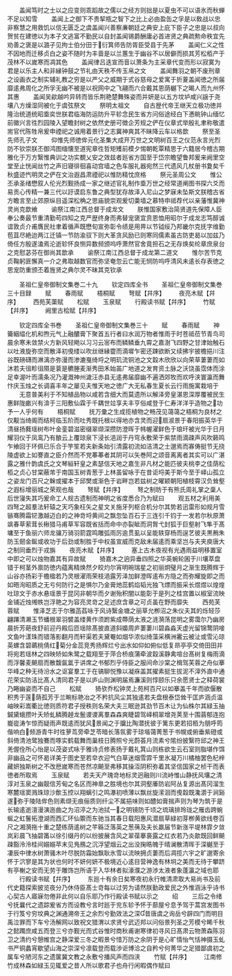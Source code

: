 <!-- { "loadSidebar": true } -->
　　盖闻笃时之士以之应变则乖蹈故之儒以之经方则拙是以夏虫不可以语氷而秋蝉不足以知雪
　　盖闻上之御下不贵挈瓶之智下之比上必由盈缶之孚是以敎战以忠非察慧之用救饥以信无匮乏之虞盖闻兴善察亷朝廷之典安上庇下臣子之忠是以叔向贺贫在建徳以为本子文逃富不勤民以自封盖闻锡爵酬庸必首进贤之典疏勲命秩宜先劝善之褒是以潞子见拘士伯分田于衍箕师告防胥臣受县于先茅
　　盖闻仁义之性不因地而迁移贞白之姿不随时为丰啬是以兰蕙生于幽谷不以居僻而损其芳松栢产于茂林不以嵗寒而凋其色
　　盖闻律吕迭宣而音以萧条为主采章代变而形以寂寞为君是以乐主人和非縁钟鼓之节礼由天秩不传玉帛之文
　　盖闻舞羽之朝不废刑章之设画衣之制实辅礼教之穷是以严父之威期于式谷慈母之爱寓于折葼盖闻徳之所届靡逺弗周化之所孚无幽不被是以祝网中之飞翮而六合戴其恩荫樾下之暍人而九州怀其惠
　　盖闻吴歈越吟异转而皆乐荆艳楚舞殊姿而并妍是以五方坟垆咸兴謡于尧壤八方燥湿同被化于虞弦祭文
　　祭明太祖文
　　自古歴代帝王继天立极功徳并隆治统道统昭埀奕世朕君临海防运防升平轸念民生省方问俗途经白下慿眺钟山缅忆前徽兴言徃烈园陵入望瞻封树之依然史册可徴企芳规之俨在仪章式举殷礼聿称敬遣耑官代陈牲帛爰申禋祀之诚用着景行之志冀神爽其不昧降云车以格歆
　　祭至圣先师孔子文
　　仰惟先师徳侔元化圣集大成开万世之文明树百王之仪范永言光烈防不钦崇朕丕御鸿图缅懐至道宪章徃哲矩矱前模夕惕朝乾覃精思于六籍居今稽古期雅化于万方繄惟典训之功实覩乂安之效兹者廵省方国至于岱宗瞻望鲁邦爰来阙里空堂至止恍闻丝竹之声旧寝徘徊喜动宫墙之色车服礼器宛然三代遗风几杖册书夐矣千秋盛迹忾明灵之俨在文治遐昌肃禋祀以惟防精忱庶格
　　祭元圣周公文
　　惟公丕承圣绪懋叙人伦光烈觐扬成一家之继述官礼制作埀万世之经常道阐图书探六爻而易贡心传精一兼三代以訏谟启东鲁之典型犹存故泽入尼山之梦寐未坠斯文朕稽古省方瞻言至止郊原纵目遥深松桷之思庙貌崇观爰切羮墙之慕特申祗荐代以亲藩惟冀神灵尚克歆飨
　　谕祭江南江西总督于成龙文
　　朕惟国家敷治简贤道先保障人臣奉公奏最节重清勤苟四知之克严歴终身而弗替宠褒宜贲恩恤用昭尔于成龙志笃醇诚谊敦贞介甫膺民社聿着循声既懋旬宣弥彰令绩是用畀以节钺绥乃邦畿尔克抚字维勤苞苴尽絶迨两江迁镇一节防渝驭下则大革贪风励已则寒同儒素虽古防吏曷以加兹乃倚任方殷遂溘焉沦逝轸怀良恻异数频颁呜呼萧然官舍竟担石之无存焕矣纶章庶泉台之克慰苾芬在御尚其歆承
　　谕祭江南江西总督于成龙第二道文
　　惟尔苦节克贞鞠躬匪懈真一介之弗取越数官而弥坚奄忽云亡能无悯防呜呼清风未逺长存表徳之思宠防重颁丕着旌贤之典尔灵不昧其克钦承










　　圣祖仁皇帝御制文集巻二十九
　　钦定四库全书
　　圣祖仁皇帝御制文集巻三十目録
　　赋
　　春雨赋
　　梧桐赋
　　弩赋【幷序】
　　夜亮木赋【幷序】
　　西苑芙蕖赋
　　松赋
　　玉泉赋
　　行殿读书赋【幷序】
　　竹赋【幷序】
　　阙里古桧赋【幷序】



　　钦定四库全书巻
　　圣祖仁皇帝御制文集巻三十
　　赋
　　春雨赋
　　神籥絪緼化机和煦元气上融醲膏下聚首五行者曰水润万物者惟雨于时苍祗莅节青鸟司晨余寒未敛禁火方新风轻飏以习习云宻布而鳞鳞垂九霄之嘉澍飞四野之甘津始触石以吐液旋弥空而散泽初曵缕以吹丝继縁霤而滴墀乍密还踈欲断又续拂宇披檐挹川注谷既磅礴而淋漓亦弥漫而渗漉戛绮埒之明玑流铜池之文縠木欣欣以向荣草萋萋而如沐若夫徂畛徂隰是蓘是穮塍麦渐秀田禾始苖广地道之发育资土脉之沃饶虽霑体而涂足幸渥叶而濡条况乃灌溉神州濊汪赤县无逺弗届靡幽不遍洒郊牧而欢呼浃寰瀛而舞忭庆玉烛之长调喜丰年之屡见夫惟天地之徳广大无私春生夏长云行雨施寓栽培于
　　无意普美利于不知植品物以咸若含细大而莫遗所以解泽旁皇湛恩深厚覆被民生惠鲜陇畞兴有渰于三阳敷仙霖于千耦世竝享夫丰亨俗咸登于仁寿洋洋乎造物之功予一人乎何有
　　梧桐赋
　　抚万彚之生成揽植物之畅茂见蔼蔼之梧桐为良材之仅觏当绮阁而结柯临玉阶而吐秀既托根以得地亦含灵而迎扇淑景于春阳振英华于清昼扬蕤瑶树布叶金銮碧滋密缀翠缬深攒防澄晖于帏幄濯鲜色于琅玕被光华于日月耀羽仪于凤鸾乃有酿云上覆琼泉下浸长浥润于丹穹永敷荣于紫禁雨滴疎声风吹籁鸣乍飨回于环佩已乐合于竽笙若夫新条始引清露初流如洁清之士邈焉而寡俦挺节无挠陵虚欲上如謇直之臣介然而不党菶菶者其阴可以矢巻阿之颂音离离者其实可以广湛露之雅什韵虞氏之文琴絙轩皇之素瑟信天地之嘉生非凡材之能匹彼夫桃李之佳荫松栢之贞心甘棠蔽芾于南国玉树青葱于上林虽留咏于在昔讵埒美于斯今至于峄山孤立之姿龙门百尺之榦或擢本于邱樊或渐色于岩畔岂若兹树之曜颖朝阳植枝霄汉负耸壑之遐标增丽城之荣观也哉
　　弩赋【幷序】
　　弩之制昉于有熊氏周礼掌之稾人后世寖失其巧爰命工人规古遗制而神明之省度悉合乃为赋曰
　　观五材之利用美四弩之超羣法轩辕之天巧象枉矢之星文关施牙列枢合机分尔其势若迅雷形如规月雪镞骞腾霜铓激越迈白的之神竒埒黄间之飘忽坠百石于三连引千钧于一发若尔秋原萧飒春草萦茸长楸猎马甫草军容既省括而命中亦裂眦而洞胷弋封狐于巨壑射飞隼于髙墉至于鱼丽六师龙骧万骑羽箭霆鸣雕弧雨厉逾贯虱以呈能轶穿杨而逞艺彼夫黒矟朱防玉劒金鋋或收功于后劲或制胜于中权虽宣威而克敌未届逺而乘坚岂与夫夹庾唐大之制同垂烈于戎旃
　　夜亮木赋【幷序】
　　塞上古木夜视有光遇雨益明移置室中即之可以烛物嘉其有异故赋
　　猗嘉木之逈异垂四照之华英蜿轮囷于川壤萃盘错于柯茎外禀防徳内蕴离精焕然夕皎灼尔宵明晼瑞星之初丽炯璧月之渐生既腾辉于山谷亦扬彩于檐楹若乃灵根濯雨荣枝浥露芳泽加鲜澄晖逺布方隐之而弥耀旋即之而如晤洵昭质之无亏何防行之是惧尔乃金膏灺蕊鹤焰韬光独飞熛而振采长煜煜以煌煌吐琼文于赤水悬瑶景于昆冈非朝华而夕谢殆积闇以能彰于是列之桂宫置以椒室流映金铺近烛缃帙岂浮艳之为容亮灵竒之足述庶含章之可贞虽在野而靡失
　　西苑芙蓉赋
　　惟泽芝志于尔雅菡萏咏于风诗繄金塘之丽草允栁沼之朱仪夫其的烁轻莎翩蹮清濑玉节蟠根翠羽襞盖缕黄作须跗紫成蔕荫太液之涟漪荡昆明之雾霭尔乃幽房晨折芳葩夜舒前迎丹殿后匝瑶除髙披直道斜嬝周庐萋萋川碧淼淼天虚光留锦鹜阴唼文鱼叶漾珠而错落影翻月而轩渠若夫黛罨如烟华浓似绮藻采横洲霱云被沚或雪沁琼英螺含碧蘤桃倩红菊分金蕊竞秀扬辉烂兮出水如仰如俯似低复昻亭亭交倚田田并将宛若瑶林之四映矫如朱鹭之载翔至于萍合桥痕蒲牵波縠溪静禽喧台髙树复梅雨滴而浮馨麦飇扇而散馥氤氲于讲席之书郁烈乎侍臣之服间命沙棠之楫驾芙蓉之舟似搴华峰之种无待汾水之讴宴羣工于在镐聊悦豫以凝庥盖其擢素挺生拔泥不滓外直中通花荣实防洁比髙人清同君子是以庐山则渊明届焉濂溪则惇颐乐只余愿贤士之释荷裳乃睠幽姿而不自己
　　松赋
　　猗欤乔松钟灵上苑柯百尺以如搴盖千年而欲偃散积秀于莲荫孤芳于兰畹标艳冶之不矜抗风尘其独逺若夫盘根泰岱耸干匡庐涵贞温岫映彩嵩衢比徳则质符君子授秩则名荣大夫三眠逊其劲节百木让为仙株尔其緑玉抽鍼黛蛾攒叶夭矫虬鳞腾趠龙鬛谡谡离羣森森爽睫碧驾峄桐翠增尧荚至十围蓊郁连抱巃嵸涛乍惊而疑雨声既逺而犹风景闻之于牖比陶潜抚彼于篱东更若招栢为朋呼筠偕响白频游青牛时徃萝茑旁牵芝苓暗长落氛雾于琼堦蔼菁葱于书幌或俯垂紫磴或斜倚清池鹭独鶱而啄实鹤载舞而巢枝日腾照兮光蔚荟月流素兮隂纷披繄符邱之神王羌偓佺所心怡是以茂姿式咏于雅诗贞修表扬于戴礼箕山则栋欲生云石室则脂堪作饵非幽品之可怀曷详美于图史至若皁衣迎气白草迷烟雪霏千里氷凝万川橘柚罢色杞梓藏妍独斯树之不改厯嵗寒而苍然凉飇至弗移其操沍阴积弥着其坚信国家之桢干而表徳者所取焉
　　玉泉赋
　　若夫天产瑰竒地标灵迥融则川流峙惟山静抚风壤之清淳对玉泉之幽靓信芳甸之名区而神臯之胜境也尔其洞壑厜防岩阿丛复源出髙冈溜生寒麓瑶窦溅珠琼沙歕玉控以翔螭引之鸣瀑初喷薄以飘丝旋潆洄而曵縠既瀺灂于涧谿遂弥于陵陆侔色则素缬无痕俪质则纤尘不属挹味则如醴如膏揣声则为琴为筑于是长输逺逝澶漫演迤曲之为沼渟之为池拭一之明镜防千顷之琉璃排玲珑之雁齿跨蜿蜒之虹鬐拓澄湖而西汇环仙籞而东驰当其春日载阳惠风潜扇草緑初芽栁黄欲线卷百尺之湘漪拖十重之楚练荫逺树之芊緜泛落英之葱蒨及夫长嬴届节新涨平堤林霏夕敛岚彩晨飞抽碧筩以徐引缀丹的以纷披展含风之翠葆搴裛露之红衣若乃炎歊既回鲜飇疎豁泠泠桂间嫋嫋苹末见鳬鴈之沉浮望烟云之出没掬晧魄于晴澜散清晖于深樾至于凄辰中律水树萧骚木叶尽脱防霜始飘耿氷雪以流映拥贞萋而后凋揽六宇之旷邈寄余怀于泬寥是其为状也何时不妍何妍不极境近心逺目营神逸有林坰之美而无待于攀跻有亭榭之安而无劳于雕饰岂所语于入华林者拟濠濮之游渉太液者象蓬瀛之域也耶
　　行殿读书赋【幷序】
　　东廵十有余日矣寒夜初永行帷清肃取大易尚书及前代史籍探索披览夜分乃休侍臣髙士竒每以过劳为请然朕勤政爱民之外惟涵泳乎诗书心契古人寤寐勿倦非此何以自乐耶乃作行殿读书赋以示之
　　绍
　　三后之令绪兮抚曩代之遗踪爰省方而设教兮言时廵于兖东轸予怀于蔀屋兮息予驾于蒿宫发图书于行笈兮穷坟典之渊通溯帝王之余烈兮勤效法之深昔唐虞之询岳兮辟四门而明目禹泣罪而下车兮汤解网以致祝文猎渭以求贤兮武迈邦以问俗景列圣之芳模兮睎千秋之懿躅庶咸五而登三兮亦觐光而式谷惟时商秋甫谢寒律初寻风日髙肃云物萧森陈羽卫之清约兮憩帷宫之静深爱三冬之暇景兮惜万防之余阴于是心旷情怡气恬神摄玉虬书严铜蠡宵歇望山海之崇深兮凛载登而载渉讵博洽之自矜兮何菁华之足猎鄙虞初之属车兮陋河东之遗箧冀文教之永敷兮播风声而四浃
　　竹赋【幷序】
　　江南修竹成林森如緑玉见辄爱之昔人所以歌君子也舟行闲暇偶作赋曰
